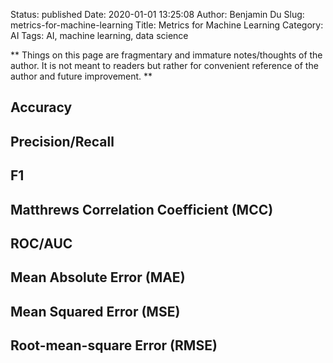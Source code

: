 Status: published
Date: 2020-01-01 13:25:08
Author: Benjamin Du
Slug: metrics-for-machine-learning
Title: Metrics for Machine Learning
Category: AI
Tags: AI, machine learning, data science

**
Things on this page are fragmentary and immature notes/thoughts of the author.
It is not meant to readers but rather for convenient reference of the author and future improvement.
**

## Accuracy 
## Precision/Recall 
## F1
## Matthrews Correlation Coefficient (MCC)
## ROC/AUC
## Mean Absolute Error (MAE)
## Mean Squared Error (MSE)
## Root-mean-square Error (RMSE) 
